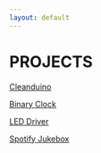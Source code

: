 ```yaml
---
layout: default
---
```


# PROJECTS

[Cleanduino](./cleanduino.html)

[Binary Clock](./binary-clock.html)

[LED Driver](./led-driver.html)

[Spotify Jukebox](./spotify-jukebox.html)

